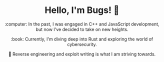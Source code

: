 <h1 align="center">Hello, I'm Bugs! 👋</h1>

<p align="center">:computer: In the past, I was engaged in C++ and JavaScript development, but now I've decided to take on new heights.</p>
<p align="center">:book: Currently, I'm diving deep into Rust and exploring the world of cybersecurity.</p>
<p align="center">💪 Reverse engineering and exploit writing is what I am striving towards.</p>
